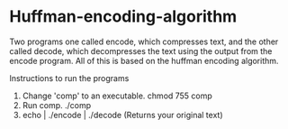 # Huffman-encoding-algorithm
Two programs one called encode, which compresses text, and the other called decode, which decompresses the text using the output from the encode program. All of this is based on the huffman encoding algorithm.

Instructions to run the programs
1. Change 'comp' to an executable. chmod 755 comp
2. Run comp. ./comp
3. echo <Your text> | ./encode | ./decode (Returns your original text) 
